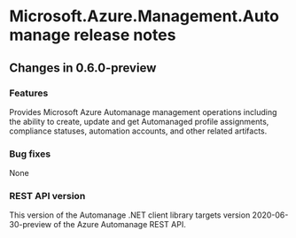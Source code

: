 ﻿# Microsoft.Azure.Management.Automanage release notes

## Changes in 0.6.0-preview
### Features
Provides Microsoft Azure Automanage management operations including the ability to create, update and get Automanaged profile assignments, compliance statuses, automation accounts, and other related artifacts.

### Bug fixes
None

### REST API version
This version of the Automanage .NET client library targets version 2020-06-30-preview of the Azure Automanage REST API.
